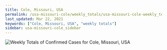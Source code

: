 ```yaml
---
title: Cole, Missouri, USA
permalink: /usa-missouri-cole/weekly_totals/usa-missouri-cole-weekly_totals.html
last_updated: Mar 22, 2021
keywords: ["Cole, Missouri, USA", "weekly totals"]
sidebar: usa-missouri-cole_sidebar
---
```


![Weekly Totals of Confirmed Cases for Cole, Missouri, USA](/covid_tracker/images/graphs/usa-missouri-cole-weekly_totals_graph.png)
